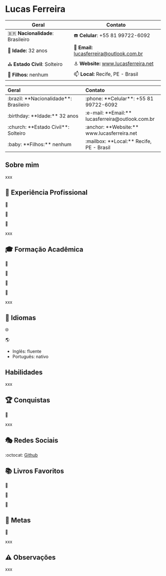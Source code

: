 # Lucas Ferreira

| Geral                                  | Contato                                          |
|----------------------------------------|--------------------------------------------------|
| :brazil: **Nacionalidade**: Brasileiro | :phone: **Celular**: +55 81 99722-6092           |
| :birthday: **Idade:** 32 anos          | :e-mail: **Email:** lucasferreira@outlook.com.br |
| :church: **Estado Civil**: Solteiro    | :anchor: **Website:** www.lucasferreira.net      |
| :baby: **Filhos:** nenhum              | :mailbox: **Local:** Recife, PE - Brasil         |


<table>
  <colgroup>
    <col style="width:50%">
    <col style="width:50%">
  </colgroup>
  <thead style="text-align:left;">
    <tr>
      <th id="d15541e77">Geral</th>
      <th id="d15541e83">Contato</th>
    </tr>
  </thead>
  <tbody>
    <tr>
      <td headers="d15541e80 ">:brazil: **Nacionalidade**: Brasileiro</td>
      <td headers="d15541e83 ">:phone: **Celular**: +55 81 99722-6092</td>
    </tr>
    <tr>
      <td headers="d15541e80 ">:birthday: **Idade:** 32 anos</td>
      <td headers="d15541e83 ">:e-mail: **Email:** lucasferreira@outlook.com.br</td>
    </tr>
    <tr>
      <td headers="d15541e80 ">:church: **Estado Civil**: Solteiro</td>
      <td headers="d15541e83 ">:anchor: **Website:** www.lucasferreira.net</td>
    </tr>
    <tr>
      <td headers="d15541e80 ">:baby: **Filhos:** nenhum</td>
      <td headers="d15541e83 ">:mailbox: **Local:** Recife, PE - Brasil </td>
    </tr>
  </tbody>
</table>

## Sobre mim

xxx

## :briefcase: Experiência Profissional

:office:

:link:

:calendar:

xxx

## :mortar_board: Formação Acadêmica

:closed_book:

:green_book:

:blue_book:

:orange_book:

xxx

## :speech_balloon: Idiomas

:globe_with_meridians:

:earth_americas:

- Inglês: fluente
- Português: nativo

## Habilidades

xxx

## :trophy: Conquistas

:1st_place_medal:

xxx

## :performing_arts: Redes Sociais

:octocat: [Github](https://www.github.com/lflucasferreira)

## :books: Livros Favoritos

:book:

:bookmark:

:dart:

## :triangular_flag_on_post: Metas

:dart:

xxx

## :warning: Observações

xxx
